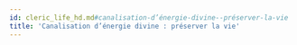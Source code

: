 ```yaml
---
id: cleric_life_hd.md#canalisation-d’énergie-divine--préserver-la-vie
title: 'Canalisation d’énergie divine : préserver la vie'
---
```


